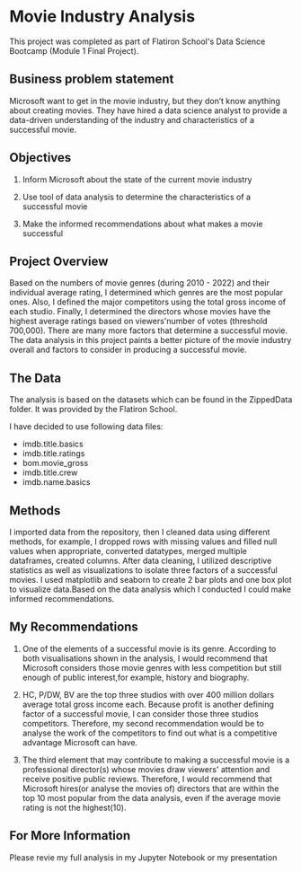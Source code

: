 # Movie Industry Analysis

This project was completed as part of Flatiron School's Data Science Bootcamp (Module 1 Final Project).

## Business problem statement

Microsoft want to get in the movie industry, but they don’t know anything about creating movies. They have hired  a data science analyst to provide a data-driven understanding of the industry and characteristics of a successful movie.

## Objectives

1. Inform Microsoft about the state of the current movie industry

2. Use tool of data analysis to determine the characteristics of a successful movie

3. Make the informed recommendations about what makes a movie successful


## Project Overview

Based on the numbers of movie genres (during 2010 - 2022) and their individual average rating, I determined which genres are the most popular ones. Also, I defined the major competitors using the total gross income of each studio. Finally, I determined the directors whose movies have the highest average ratings based on viewers'number of votes (threshold 700,000). There are many more factors that determine a successful movie. The data analysis in this project paints a better picture of the movie industry overall and factors to consider in producing a successful movie.


## The Data

The analysis is based on the datasets which can be found in the ZippedData folder. It was provided by the Flatiron School.

I have decided to use following data files:

* imdb.title.basics
* imdb.title.ratings
* bom.movie_gross
* imdb.title.crew
* imdb.name.basics


## Methods

I imported data from the repository, then I cleaned data using different methods, for example, I dropped rows with missing values and filled null values when appropriate, converted datatypes, merged multiple dataframes, created columns. After data cleaning, I utilized descriptive statistics as well as visualizations to isolate three factors of a successful movies. I used matplotlib and seaborn to create 2 bar plots and one box plot to visualize data.Based on the data analysis which I conducted I could make informed recommendations.

## My Recommendations

1. One of the elements of a successful movie is its genre. According to both visualisations shown in the analysis, I would recommend that Microsoft considers those movie genres with less competition but still enough of public interest,for example, history and biography.

2. HC, P/DW, BV are the top three studios with over 400 million dollars average total gross income each. Because profit is another defining factor of a successful movie, I can consider those three studios competitors. Therefore, my second recommendation would be to analyse the work of the competitors to find out what is a competitive advantage Microsoft can have.

3. The third element that may contribute to making a successful movie is a professional director(s) whose movies draw viewers' attention and receive positive public reviews. Therefore, I would recommend that Microsoft hires(or analyse the movies of) directors that are within the top 10 most popular from the data analysis, even if the average movie rating is not the highest(10).

## For More Information 

Please revie my full analysis in my Jupyter Notebook or my presentation



